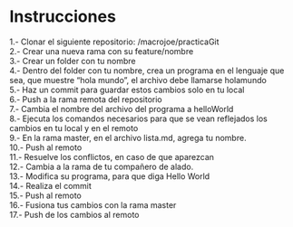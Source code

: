 # Instrucciones
1.- Clonar el siguiente repositorio: /macrojoe/practicaGit  
2.- Crear una nueva rama con su feature/nombre  
3.- Crear un folder con tu nombre  
4.- Dentro del folder con tu nombre, crea un programa en el lenguaje que sea, que muestre “hola mundo”, el archivo debe llamarse holamundo  
5.- Haz un commit para guardar estos cambios solo en tu local  
6.- Push a la rama remota del repositorio  
7.- Cambia el nombre del archivo del programa a helloWorld  
8.- Ejecuta los comandos necesarios para que se vean reflejados los cambios en tu local y en el remoto  
9.- En la rama master, en el archivo lista.md, agrega tu nombre.  
10.- Push al remoto  
11.- Resuelve los conflictos, en caso de que aparezcan  
12.- Cambia a la rama de tu compañero de alado.  
13.- Modifica su programa, para que diga Hello World  
14.- Realiza el commit  
15.- Push al remoto  
16.- Fusiona tus cambios con la rama master  
17.- Push de los cambios al remoto  